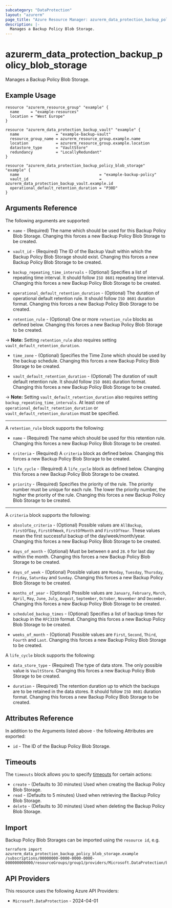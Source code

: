 ```yaml
---
subcategory: "DataProtection"
layout: "azurerm"
page_title: "Azure Resource Manager: azurerm_data_protection_backup_policy_blob_storage"
description: |-
  Manages a Backup Policy Blob Storage.
---
```


# azurerm_data_protection_backup_policy_blob_storage

Manages a Backup Policy Blob Storage.

## Example Usage

```hcl
resource "azurerm_resource_group" "example" {
  name     = "example-resources"
  location = "West Europe"
}

resource "azurerm_data_protection_backup_vault" "example" {
  name                = "example-backup-vault"
  resource_group_name = azurerm_resource_group.example.name
  location            = azurerm_resource_group.example.location
  datastore_type      = "VaultStore"
  redundancy          = "LocallyRedundant"
}

resource "azurerm_data_protection_backup_policy_blob_storage" "example" {
  name                                   = "example-backup-policy"
  vault_id                               = azurerm_data_protection_backup_vault.example.id
  operational_default_retention_duration = "P30D"
}
```

## Arguments Reference

The following arguments are supported:

* `name` - (Required) The name which should be used for this Backup Policy Blob Storage. Changing this forces a new Backup Policy Blob Storage to be created.

* `vault_id` - (Required) The ID of the Backup Vault within which the Backup Policy Blob Storage should exist. Changing this forces a new Backup Policy Blob Storage to be created.

* `backup_repeating_time_intervals` - (Optional) Specifies a list of repeating time interval. It should follow `ISO 8601` repeating time interval. Changing this forces a new Backup Policy Blob Storage to be created.

* `operational_default_retention_duration` - (Optional) The duration of operational default retention rule. It should follow `ISO 8601` duration format. Changing this forces a new Backup Policy Blob Storage to be created.

* `retention_rule` - (Optional) One or more `retention_rule` blocks as defined below. Changing this forces a new Backup Policy Blob Storage to be created.

-> **Note:** Setting `retention_rule` also requires setting `vault_default_retention_duration`.

* `time_zone` - (Optional) Specifies the Time Zone which should be used by the backup schedule. Changing this forces a new Backup Policy Blob Storage to be created.

* `vault_default_retention_duration` - (Optional) The duration of vault default retention rule. It should follow `ISO 8601` duration format. Changing this forces a new Backup Policy Blob Storage to be created.

-> **Note:** Setting `vault_default_retention_duration` also requires setting `backup_repeating_time_intervals`. At least one of `operational_default_retention_duration` or `vault_default_retention_duration` must be specified.

---

A `retention_rule` block supports the following:

* `name` - (Required) The name which should be used for this retention rule. Changing this forces a new Backup Policy Blob Storage to be created.

* `criteria` - (Required) A `criteria` block as defined below. Changing this forces a new Backup Policy Blob Storage to be created.

* `life_cycle` - (Required) A `life_cycle` block as defined below. Changing this forces a new Backup Policy Blob Storage to be created.

* `priority` - (Required) Specifies the priority of the rule. The priority number must be unique for each rule. The lower the priority number, the higher the priority of the rule. Changing this forces a new Backup Policy Blob Storage to be created.

---

A `criteria` block supports the following:

* `absolute_criteria` - (Optional) Possible values are `AllBackup`, `FirstOfDay`, `FirstOfWeek`, `FirstOfMonth` and `FirstOfYear`. These values mean the first successful backup of the day/week/month/year. Changing this forces a new Backup Policy Blob Storage to be created.

* `days_of_month` - (Optional) Must be between `0` and `28`. `0` for last day within the month. Changing this forces a new Backup Policy Blob Storage to be created.

* `days_of_week` - (Optional) Possible values are `Monday`, `Tuesday`, `Thursday`, `Friday`, `Saturday` and `Sunday`. Changing this forces a new Backup Policy Blob Storage to be created.

* `months_of_year` - (Optional) Possible values are `January`, `February`, `March`, `April`, `May`, `June`, `July`, `August`, `September`, `October`, `November` and `December`. Changing this forces a new Backup Policy Blob Storage to be created.

* `scheduled_backup_times` - (Optional) Specifies a list of backup times for backup in the `RFC3339` format. Changing this forces a new Backup Policy Blob Storage to be created.

* `weeks_of_month` - (Optional) Possible values are `First`, `Second`, `Third`, `Fourth` and `Last`. Changing this forces a new Backup Policy Blob Storage to be created.

A `life_cycle` block supports the following:

* `data_store_type` - (Required) The type of data store. The only possible value is `VaultStore`. Changing this forces a new Backup Policy Blob Storage to be created.

* `duration` - (Required) The retention duration up to which the backups are to be retained in the data stores. It should follow `ISO 8601` duration format. Changing this forces a new Backup Policy Blob Storage to be created.

## Attributes Reference

In addition to the Arguments listed above - the following Attributes are exported:

* `id` - The ID of the Backup Policy Blob Storage.

## Timeouts

The `timeouts` block allows you to specify [timeouts](https://www.terraform.io/language/resources/syntax#operation-timeouts) for certain actions:

* `create` - (Defaults to 30 minutes) Used when creating the Backup Policy Blob Storage.
* `read` - (Defaults to 5 minutes) Used when retrieving the Backup Policy Blob Storage.
* `delete` - (Defaults to 30 minutes) Used when deleting the Backup Policy Blob Storage.

## Import

Backup Policy Blob Storages can be imported using the `resource id`, e.g.

```shell
terraform import azurerm_data_protection_backup_policy_blob_storage.example /subscriptions/00000000-0000-0000-0000-000000000000/resourceGroups/group1/providers/Microsoft.DataProtection/backupVaults/vault1/backupPolicies/backupPolicy1
```

## API Providers
<!-- This section is generated, changes will be overwritten -->
This resource uses the following Azure API Providers:

* `Microsoft.DataProtection` - 2024-04-01
